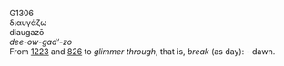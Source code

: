 G1306  
διαυγάζω  
diaugazō  
*dee-ow-gad‘-zo*  
From [1223](g1223) and [826](g0826) to *glimmer* *through*, that is,
*break* (as day): - dawn.  
